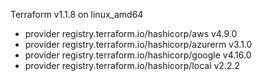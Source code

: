 Terraform v1.1.8
on linux_amd64
+ provider registry.terraform.io/hashicorp/aws v4.9.0
+ provider registry.terraform.io/hashicorp/azurerm v3.1.0
+ provider registry.terraform.io/hashicorp/google v4.16.0
+ provider registry.terraform.io/hashicorp/local v2.2.2
